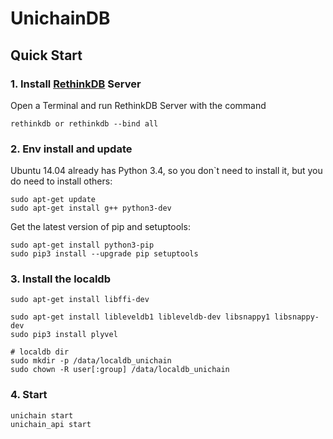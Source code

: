 # UnichainDB

## Quick Start

### 1. Install [RethinkDB](https://rethinkdb.com/docs/install/ubuntu/) Server

Open a Terminal and run RethinkDB Server with the command
```
rethinkdb or rethinkdb --bind all
```
### 2. Env install and update
Ubuntu 14.04 already has Python 3.4, so you don\`t need to install it, but you do need to install others:

```
sudo apt-get update
sudo apt-get install g++ python3-dev
```
Get the latest version of pip and setuptools:
```
sudo apt-get install python3-pip
sudo pip3 install --upgrade pip setuptools
```

### 3. Install the localdb
```
sudo apt-get install libffi-dev

sudo apt-get install libleveldb1 libleveldb-dev libsnappy1 libsnappy-dev
sudo pip3 install plyvel

# localdb dir
sudo mkdir -p /data/localdb_unichain
sudo chown -R user[:group] /data/localdb_unichain
```

### 4. Start
```
unichain start
unichain_api start
```